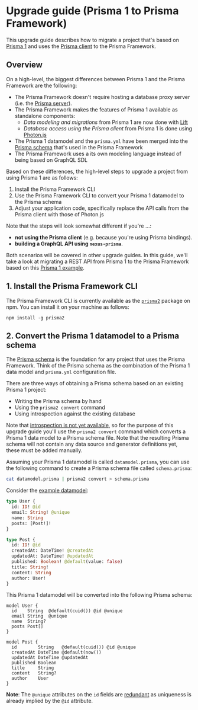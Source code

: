 # Upgrade guide (Prisma 1 to Prisma Framework)

This upgrade guide describes how to migrate a project that's based on [Prisma 1](https://github.com/prisma/prisma) and uses the [Prisma client](https://www.prisma.io/docs/prisma-client/) to the Prisma Framework.

## Overview

On a high-level, the biggest differences between Prisma 1 and the Prisma Framework are the following:

- The Prisma Framework doesn't require hosting a database proxy server (i.e. the [Prisma server](https://www.prisma.io/docs/prisma-server/)).
- The Prisma Framework makes the features of Prisma 1 available as standalone components:
  - _Data modeling and migrations_ from Prisma 1 are now done with [Lift]()
  - _Database access using the Prisma client_ from Prisma 1 is done using [Photon.js]()
- The Prisma 1 datamodel and the `prisma.yml` have been merged into the [Prisma schema]() that's used in the Prisma Framework
- The Prisma Framework uses a its own modeling language instead of being based on GraphQL SDL

Based on these differences, the high-level steps to upgrade a project from using Prisma 1 are as follows:

1. Install the Prisma Framework CLI
1. Use the Prisma Framework CLI to convert your Prisma 1 datamodel to the Prisma schema
1. Adjust your application code, specifically replace the API calls from the Prisma client with those of Photon.js

Note that the steps will look somewhat different if you're ...: 

- **not using the Prisma client** (e.g. because you're using Prisma bindings).
- **building a GraphQL API using `nexus-prisma`**.

Both scenarios will be covered in other upgrade guides. In this guide, we'll take a look at migrating a REST API from Prisma 1 to the Prisma Framework based on this [Prisma 1 example](https://github.com/prisma/prisma-examples/tree/master/typescript/rest-express).

## 1. Install the Prisma Framework CLI 

The Prisma Framework CLI is currently available as the [`prisma2`](https://www.npmjs.com/package/prisma2) package on npm. You can install it on your machine as follows:

```
npm install -g prisma2
```

## 2. Convert the Prisma 1 datamodel to a Prisma schema

The [Prisma schema]() is the foundation for any project that uses the Prisma Framework. Think of the Prisma schema as the combination of the Prisma 1 data model and `prisma.yml` configuration file.

There are three ways of obtaining a Prisma schema based on an existing Prisma 1 project:

- Writing the Prisma schema by hand
- Using the `prisma2 convert` command
- Using introspection against the existing database

Note that [introspection is not yet available](https://github.com/prisma/prisma2/issues/781), so for the purpose of this upgrade guide you'll use the `prisma2 convert` command which converts a Prisma 1 data model to a Prisma schema file. Note that the resulting Prisma schema will not contain any data source and generator definitions yet, these must be added manually.

Assuming your Prisma 1 datamodel is called `datamodel.prisma`, you can use the following command to create a Prisma schema file called `schema.prisma`:

```bash
cat datamodel.prisma | prisma2 convert > schema.prisma
```

Consider the [example datamodel](https://github.com/prisma/prisma-examples/blob/master/typescript/rest-express/prisma/datamodel.prisma):

```graphql
type User {
  id: ID! @id
  email: String! @unique
  name: String
  posts: [Post!]!
}

type Post {
  id: ID! @id
  createdAt: DateTime! @createdAt
  updatedAt: DateTime! @updatedAt
  published: Boolean! @default(value: false)
  title: String!
  content: String
  author: User!
}
```

This Prisma 1 datamodel will be converted into the following Prisma schema:

```prisma
model User {
  id    String  @default(cuid()) @id @unique
  email String  @unique
  name  String?
  posts Post[]
}

model Post {
  id        String   @default(cuid()) @id @unique
  createdAt DateTime @default(now())
  updatedAt DateTime @updatedAt
  published Boolean
  title     String
  content   String?
  author    User
}
```

**Note**: The `@unique` attributes on the `id` fields are [redundant](https://github.com/prisma/prisma2/issues/786) as uniqueness is already implied by the `@id` attribute. 